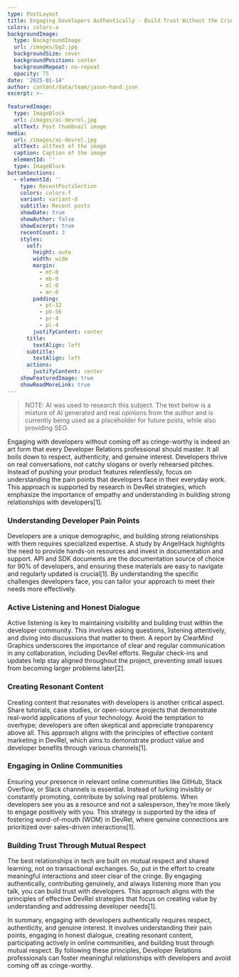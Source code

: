 ```yaml
---
type: PostLayout
title: Engaging Developers Authentically - Build Trust Without the Cringe
colors: colors-a
backgroundImage:
  type: BackgroundImage
  url: /images/bg2.jpg
  backgroundSize: cover
  backgroundPosition: center
  backgroundRepeat: no-repeat
  opacity: 75
date: '2025-01-14'
author: content/data/team/jason-hand.json
excerpt: >-
  
featuredImage:
  type: ImageBlock
  url: /images/ai-devrel.jpg
  altText: Post thumbnail image
media:
  url: /images/ai-devrel.jpg
  altText: altText of the image
  caption: Caption of the image
  elementId: ''
  type: ImageBlock
bottomSections:
  - elementId: ''
    type: RecentPostsSection
    colors: colors-f
    variant: variant-d
    subtitle: Recent posts
    showDate: true
    showAuthor: false
    showExcerpt: true
    recentCount: 3
    styles:
      self:
        height: auto
        width: wide
        margin:
          - mt-0
          - mb-0
          - ml-0
          - mr-0
        padding:
          - pt-12
          - pb-56
          - pr-4
          - pl-4
        justifyContent: center
      title:
        textAlign: left
      subtitle:
        textAlign: left
      actions:
        justifyContent: center
    showFeaturedImage: true
    showReadMoreLink: true
---
```


>NOTE: AI was used to research this subject. The text below is a mixture of AI generated and real opinions from the author and is currently being used as a placeholder for future posts, while also providing SEO.

Engaging with developers without coming off as cringe-worthy is indeed an art form that every Developer Relations professional should master. It all boils down to respect, authenticity, and genuine interest. Developers thrive on real conversations, not catchy slogans or overly rehearsed pitches. Instead of pushing your product features relentlessly, focus on understanding the pain points that developers face in their everyday work. This approach is supported by research in DevRel strategies, which emphasize the importance of empathy and understanding in building strong relationships with developers[1].

### Understanding Developer Pain Points

Developers are a unique demographic, and building strong relationships with them requires specialized expertise. A study by AngelHack highlights the need to provide hands-on resources and invest in documentation and support. API and SDK documents are the documentation source of choice for 90% of developers, and ensuring these materials are easy to navigate and regularly updated is crucial[1]. By understanding the specific challenges developers face, you can tailor your approach to meet their needs more effectively.

### Active Listening and Honest Dialogue

Active listening is key to maintaining visibility and building trust within the developer community. This involves asking questions, listening attentively, and diving into discussions that matter to them. A report by ClearMind Graphics underscores the importance of clear and regular communication in any collaboration, including DevRel efforts. Regular check-ins and updates help stay aligned throughout the project, preventing small issues from becoming larger problems later[2].

### Creating Resonant Content

Creating content that resonates with developers is another critical aspect. Share tutorials, case studies, or open-source projects that demonstrate real-world applications of your technology. Avoid the temptation to overhype; developers are often skeptical and appreciate transparency above all. This approach aligns with the principles of effective content marketing in DevRel, which aims to demonstrate product value and developer benefits through various channels[1].

### Engaging in Online Communities

Ensuring your presence in relevant online communities like GitHub, Stack Overflow, or Slack channels is essential. Instead of lurking invisibly or constantly promoting, contribute by solving real problems. When developers see you as a resource and not a salesperson, they’re more likely to engage positively with you. This strategy is supported by the idea of fostering word-of-mouth (WOM) in DevRel, where genuine connections are prioritized over sales-driven interactions[1].

### Building Trust Through Mutual Respect

The best relationships in tech are built on mutual respect and shared learning, not on transactional exchanges. So, put in the effort to create meaningful interactions and steer clear of the cringe. By engaging authentically, contributing genuinely, and always listening more than you talk, you can build trust with developers. This approach aligns with the principles of effective DevRel strategies that focus on creating value by understanding and addressing developer needs[1].

In summary, engaging with developers authentically requires respect, authenticity, and genuine interest. It involves understanding their pain points, engaging in honest dialogue, creating resonant content, participating actively in online communities, and building trust through mutual respect. By following these principles, Developer Relations professionals can foster meaningful relationships with developers and avoid coming off as cringe-worthy.

